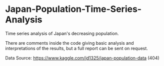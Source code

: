 # Japan-Population-Time-Series-Analysis

Time series analysis of Japan's decreasing population.

There are comments inside the code giving basic analysis and interpretations of the results, but a full report can be sent on request.

Data Source: https://www.kaggle.com/jd1325/japan-population-data (404)
